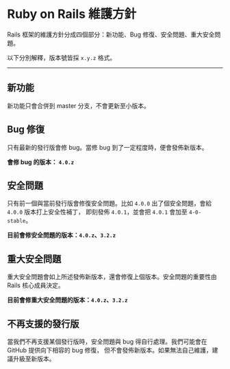Ruby on Rails 維護方針
====================================

Rails 框架的維護方針分成四個部分：新功能、Bug 修復、安全問題、重大安全問題。

以下分別解釋，版本號皆採 `x.y.z` 格式。

--------------------------------------------------------------------------------

新功能
------------

新功能只會合併到 master 分支，不會更新至小版本。

Bug 修復
------------

只有最新的發行版會修 bug。當修 bug 到了一定程度時，便會發佈新版本。

**會修 bug 的版本： `4.0.z`**

安全問題
---------------

只有前一個與當前發行版會修復安全問題。比如 `4.0.0` 出了個安全問題，會給 `4.0.0` 版本打上安全性補丁，
即刻發佈 `4.0.1`，並會把 `4.0.1` 會加至 `4-0-stable`。

**目前會修安全問題的版本：`4.0.z`、`3.2.z`**

重大安全問題
----------------------

重大安全問題會如上所述發佈新版本，還會修復上個版本。安全問題的重要性由 Rails 核心成員決定。

**目前會修重大安全問題的版本：`4.0.z`、`3.2.z`**

不再支援的發行版
--------------------------

當我們不再支援某個發行版時，安全問題與 bug 得自行處理。我們可能會在 GitHub 提供向下相容的 bug 修復，
但不會發佈新版本。如果無法自己維護，建議升級至新版本。
